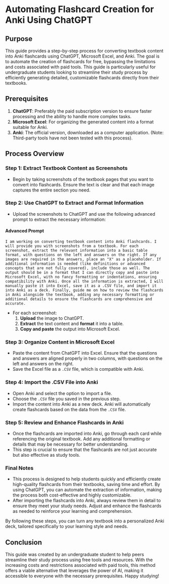 
# Automating Flashcard Creation for Anki Using ChatGPT

## Purpose

This guide provides a step-by-step process for converting textbook content into Anki flashcards using ChatGPT, Microsoft Excel, and Anki. The goal is to automate the creation of flashcards for free, bypassing the limitations and costs associated with paid tools. This guide is particularly useful for undergraduate students looking to streamline their study process by efficiently generating detailed, customizable flashcards directly from their textbooks.

## Prerequisites

1. **ChatGPT**: Preferably the paid subscription version to ensure faster processing and the ability to handle more complex tasks.
2. **Microsoft Excel**: For organizing the generated content into a format suitable for Anki.
3. **Anki**: The official version, downloaded as a computer application. (Note: Third-party tools have not been tested with this process).

## Process Overview

### Step 1: Extract Textbook Content as Screenshots
- Begin by taking screenshots of the textbook pages that you want to convert into flashcards. Ensure the text is clear and that each image captures the entire section you need.

### Step 2: Use ChatGPT to Extract and Format Information
- Upload the screenshots to ChatGPT and use the following advanced prompt to extract the necessary information:

#### Advanced Prompt
```
I am working on converting textbook content into Anki flashcards. I will provide you with screenshots from a textbook. For each screenshot, extract the relevant information into a basic table format, with questions on the left and answers on the right. If any images are required in the answers, place an "X" as a placeholder. If additional information is needed (like definitions or advanced concepts that are not fully covered), include those as well. The output should be in a format that I can directly copy and paste into Microsoft Excel, with no fancy formatting or indentations, ensuring compatibility with Anki. Once all the information is extracted, I will manually paste it into Excel, save it as a .CSV file, and import it into Anki as a deck. Finally, guide me on how to review the flashcards in Anki alongside the textbook, adding any necessary formatting or additional details to ensure the flashcards are comprehensive and accurate.
```

- For each screenshot:
  1. **Upload** the image to ChatGPT.
  2. **Extract** the text content and **format** it into a table.
  3. **Copy and paste** the output into Microsoft Excel.

### Step 3: Organize Content in Microsoft Excel
- Paste the content from ChatGPT into Excel. Ensure that the questions and answers are aligned properly in two columns, with questions on the left and answers on the right.
- Save the Excel file as a `.CSV` file, which is compatible with Anki.

### Step 4: Import the .CSV File into Anki
- Open Anki and select the option to import a file.
- Choose the `.CSV` file you saved in the previous step.
- Import the content into Anki as a new deck. Anki will automatically create flashcards based on the data from the `.CSV` file.

### Step 5: Review and Enhance Flashcards in Anki
- Once the flashcards are imported into Anki, go through each card while referencing the original textbook. Add any additional formatting or details that may be necessary for better understanding.
- This step is crucial to ensure that the flashcards are not just accurate but also effective as study tools.

### Final Notes
- This process is designed to help students quickly and efficiently create high-quality flashcards from their textbooks, saving time and effort. By using ChatGPT, you can automate the extraction of information, making the process both cost-effective and highly customizable.
- After importing the flashcards into Anki, always review them in detail to ensure they meet your study needs. Adjust and enhance the flashcards as needed to reinforce your learning and comprehension.

By following these steps, you can turn any textbook into a personalized Anki deck, tailored specifically to your learning style and needs.

## Conclusion

This guide was created by an undergraduate student to help peers streamline their study process using free tools and resources. With the increasing costs and restrictions associated with paid tools, this method offers a viable alternative that leverages the power of AI, making it accessible to everyone with the necessary prerequisites. Happy studying!
